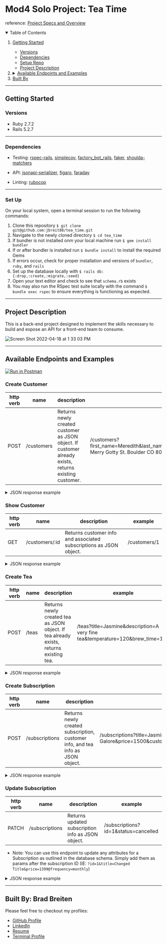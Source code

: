 <!-- Maybe add a photo here -->

# Mod4 Solo Project: Tea Time

reference: [Project Specs and Overview](https://mod4.turing.edu/projects/take_home/)

<details open="open">
  <summary>Table of Contents</summary>
  <ol>
    <li><a href="#getting-started">Getting Started</a></li>
    <ul>
      <li><a href="#versions">Versions</a></li>
      <li><a href="#dependencies">Dependencies</a></li>
      <li><a href="#set-up">Setup Repo</a></li>
      <li><a href="#project-description">Project Description</a></li>
    </ul>
    <!-- Available Endpoints and Examples -->
    <li>
      <details>
        <summary><a href="#available-endpoints-and-examples">Available Endpoints and Examples</a></summary>
        <ul>
          <li><a href="#create-customer">Create Customer</a></li>
          <li><a href="#show-customer">Show Customer Info and Subscriptions</a></li>
          <li><a href="#create-tea">Create Tea</a></li>
          <li><a href="#create-subscription">Create Subscription</a></li>
          <li><a href="#update-subscription">Update Subscription</a></li>
        </ul>
      </details>
    </li>
    <li><a href="#built-by-brad-breiten">Built By</a></li>
  </ol>
</details>
  

----------

## Getting Started

### Versions

- Ruby 2.7.2
- Rails 5.2.7

----------

### Dependencies

- Testing: [rspec-rails](https://github.com/rspec/rspec-rails), [simplecov](https://github.com/simplecov-ruby/simplecov), [factory_bot_rails](https://github.com/thoughtbot/factory_bot_rails), [faker](https://github.com/vajradog/faker-rails), [shoulda-matchers](https://github.com/thoughtbot/shoulda-matchers)

- API: [jsonapi-serializer](https://github.com/fotinakis/jsonapi-serializers), [figaro](https://medium.com/@MinimalGhost/the-figaro-gem-an-easier-way-to-securely-configure-rails-applications-c6f963b7e993), [faraday](https://github.com/lostisland/faraday)

- Linting: [rubocop](https://github.com/rubocop/rubocop)

----------

### Set Up
On your local system, open a terminal session to run the following commands:
1. Clone this repository `$ git clone git@github.com:jbreit88/tea_time.git`
2. Navigate to the newly cloned directory `$ cd tea_time`
3. If bundler is not installed onm your local machine run `$ gem install bundler`
4. If or after bundler is installed run `$ bundle install` to install the required Gems
5. If errors occur, check for proper installation and versions of `bundler`, `ruby`, and `rails`
6. Set up the database locally with `$ rails db:{:drop,:create,:migrate,:seed}`
7. Open your text editor and check to see that `schema.rb` exists
8. You may also run the RSpec test suite locally with the command `$ bundle exec rspec` to ensure everything is functioning as expected.

----------

## Project Description

This is a back-end project designed to implement the skills necessary to build and expose an API for a front-end team to consume.

![Screen Shot 2022-04-18 at 1 33 03 PM](https://user-images.githubusercontent.com/88853324/164088610-90a08833-1d99-45f2-83aa-9a918ed88f3d.png)

----------

## Available Endpoints and Examples
[![Run in Postman](https://run.pstmn.io/button.svg)](https://app.getpostman.com/run-collection/9fa9703c55f79369189c?action=collection%2Fimport)

### Create Customer

| http verb | name | description | example |
| --- | --- | --- | --- |
| POST | /customers | Returns newly created customer as JSON object. If customer already exists, returns existing customer. | /customers?first_name=Meredith&last_name=otwaldG&email=merry@gotty.edu&address=1234 Merry Gotty St. Boulder CO 80304 

<details>
    <summary> JSON response example </summary>

Create Customer:
```json
  {
    "data": {
        "id": "2",
        "type": "customer",
        "attributes": {
            "first_name": "Meredith",
            "last_name": "Gotwald",
            "email": "merry@gotty.edu",
            "address": "1234 Merry Gotty St. Boulder CO 80304"
        }
    }
}
```
</details>

### Show Customer

| http verb | name | description | example |
| --- | --- | --- | --- |
| GET | /customers/:id | Returns customer info and associated subscriptions as JSON object. | /customers/1

<details>
    <summary> JSON response example </summary>

Show Customer:
```json
 {
    "data": {
        "id": "1",
        "type": "customer_and_subscriptions",
        "attributes": {
            "first_name": "Mel",
            "last_name": "Gibson",
            "email": "mel@gibson.com",
            "address": "1234 Hollywood St., Los Angeles, CA, 11111",
            "subscriptions": [
                {
                    "id": 1,
                    "title": "Jasmine Galore",
                    "price": 1500,
                    "status": "cancelled",
                    "frequency": "weekly",
                    "customer_id": 1,
                    "tea_id": 1,
                    "created_at": "2022-04-19T17:11:40.734Z",
                    "updated_at": "2022-04-19T19:59:27.638Z"
                },
                {
                    "id": 2,
                    "title": "Jasmine Galore",
                    "price": 1500,
                    "status": "active",
                    "frequency": "weekly",
                    "customer_id": 1,
                    "tea_id": 1,
                    "created_at": "2022-04-19T17:18:40.329Z",
                    "updated_at": "2022-04-19T17:18:40.329Z"
                },
                {
                    "id": 3,
                    "title": "Jasmine Galore",
                    "price": 1500,
                    "status": "active",
                    "frequency": "weekly",
                    "customer_id": 1,
                    "tea_id": 1,
                    "created_at": "2022-04-19T17:19:27.973Z",
                    "updated_at": "2022-04-19T17:19:27.973Z"
                }
            ]
        }
    }
}
```
</details>


### Create Tea

| http verb | name | description | example |
| --- | --- | --- | --- |
| POST | /teas | Returns newly created tea as JSON object. If tea already exists, returns existing tea. | /teas?title=Jasmine&description=A very fine tea&temperature=120&brew_time=180 

<details>
    <summary> JSON response example </summary>

Create Tea:
```json
  {
    "data": {
        "id": "2",
        "type": "tea",
        "attributes": {
            "title": "Jasmine",
            "description": "A very fine tea",
            "temperature": 120,
            "brew_time": 180
        }
    }
}
```
</details>

### Create Subscription

| http verb | name | description | example |
| --- | --- | --- | --- |
| POST | /subscriptions | Returns newly created subscription, customer info, and tea info as JSON object. | /subscriptions?title=Jasmine Galore&price=1500&customer_id=1&tea_id=1&frequency=weekly 

<details>
    <summary> JSON response example </summary>

Create Subscription:
```json
{
    "data": {
        "id": "3",
        "type": "subscription",
        "attributes": {
            "title": "Jasmine Galore",
            "price": 1500,
            "status": "active",
            "frequency": "weekly",
            "customer": {
                "id": 1,
                "first_name": "Mel",
                "last_name": "Gibson",
                "email": "mel@gibson.com",
                "address": "1234 Hollywood St., Los Angeles, CA, 11111",
                "created_at": "2022-04-18T22:28:04.415Z",
                "updated_at": "2022-04-18T22:28:04.415Z"
            },
            "tea": {
                "id": 1,
                "title": "Earl Grey",
                "description": "This tea is delicious. Full of caffeine. Good for waking up in the morning.",
                "temperature": 180,
                "brew_time": 180,
                "created_at": "2022-04-18T22:28:04.424Z",
                "updated_at": "2022-04-18T22:28:04.424Z"
            }
        }
    }
}
```
</details>

### Update Subscription

| http verb | name | description | example |
| --- | --- | --- | --- |
| PATCH | /subscriptions | Returns updated subscription info as JSON object. | /subscriptions?id=1&status=cancelled

- Note: You can use this endpoint to update any attributes for a Subscription as outlined in the database schema. Simply add them as params after the subscription ID (IE: `?id=1&title=Changed Title&price=1399@frequency=monthly`)
<details>
    <summary> JSON response example </summary>

Update Subscription:
```json
{
    "data": {
        "id": "1",
        "type": "subscription",
        "attributes": {
            "title": "Jasmine Galore",
            "price": 1500,
            "status": "cancelled",
            "frequency": "weekly",
            "customer": {
                "id": 1,
                "first_name": "Mel",
                "last_name": "Gibson",
                "email": "mel@gibson.com",
                "address": "1234 Hollywood St., Los Angeles, CA, 11111",
                "created_at": "2022-04-18T22:28:04.415Z",
                "updated_at": "2022-04-18T22:28:04.415Z"
            },
            "tea": {
                "id": 1,
                "title": "Earl Grey",
                "description": "This tea is delicious. Full of caffeine. Good for waking up in the morning.",
                "temperature": 180,
                "brew_time": 180,
                "created_at": "2022-04-18T22:28:04.424Z",
                "updated_at": "2022-04-18T22:28:04.424Z"
            }
        }
    }
}
```
</details>

----------

## Built By: Brad Breiten 
Please feel free to checkout my profiles:
<ul>
  <li><a href="https://github.com/jbreit88">GitHub Profile</a></li>
  <li><a href="https://www.linkedin.com/in/jbradfordbreiten/">LinkedIn</a></li>
  <li><a href="https://jbreit88.github.io/resume/">Resume</a></li>
  <li><a href="https://terminal.turing.edu/profiles/1235">Terminal Profile</a></li>
</ul>
